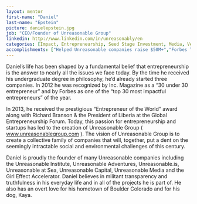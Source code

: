 ```yaml
---
layout: mentor
first-name: "Daniel"
last-name: "Epstein"
picture: danielepstein.jpg
job: "CEO/Founder of Unreasonable Group"
linkedin: http://www.linkedin.com/in/unreasonably/en
categories: [Impact, Entrepreneurship, Seed Stage Investment, Media, Venture Capital, Strategic Planning, Partnerships]
accomplishments: ["Helped Unreasonable companies raise $50M+","Forbes Top 30 Most Impactful Entrepreneur","Expert in Impact"]
---
```

Daniel’s life has been shaped by a fundamental belief that entrepreneurship is the answer to nearly all the issues we face today. By the time he received his undergraduate degree in philosophy, he’d already started three companies. In 2012 he was recognized by Inc. Magazine as a “30 under 30 entrepreneur” and by Forbes as one of the “top 30 most impactful entrepreneurs” of the year.

In 2013, he received the prestigious “Entrepreneur of the World” award along with Richard Branson & the President of Liberia at the Global Entrepreneurship Forum. Today, this passion for entrepreneurship and startups has led to the creation of Unreasonable Group ( www.unreasonablegroup.com ). The vision of Unreasonable Group is to create a collective family of companies that will, together, put a dent on the seemingly intractable social and environmental challenges of this century.

Daniel is proudly the founder of many Unreasonable companies including the Unreasonable Institute, Unreasonable Adventures, Unreasonable.is, Unreasonable at Sea, Unreasonable Capital, Unreasonable Media and the Girl Effect Accelerator. Daniel believes in militant transparency and truthfulness in his everyday life and in all of the projects he is part of. He also has an overt love for his hometown of Boulder Colorado and for his dog, Kaya.
